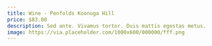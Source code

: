 ```yaml
---
title: Wine - Penfolds Koonuga Hill
price: $83.80
description: Sed ante. Vivamus tortor. Duis mattis egestas metus.
image: https://via.placeholder.com/1000x600/000000/fff.png
---
```

